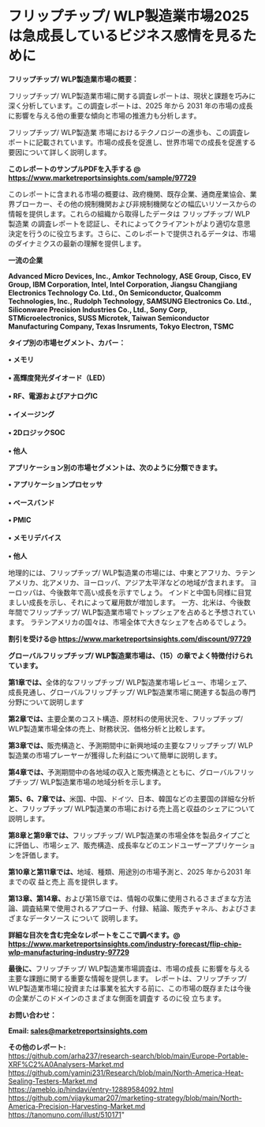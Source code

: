 # フリップチップ/ WLP製造業市場2025は急成長しているビジネス感情を見るために

<strong><b>フリップチップ/ WLP製造業市場の概要：</b></strong>

フリップチップ/ WLP製造業市場に関する調査レポートは、現状と課題を巧みに深く分析しています。この調査レポートは、2025 年から 2031 年の市場の成長に影響を与える他の重要な傾向と市場の推進力も分析します。

フリップチップ/ WLP製造業 市場におけるテクノロジーの進歩も、この調査レポートに記載されています。市場の成長を促進し、世界市場での成長を促進する要因について詳しく説明します。

<strong>このレポートのサンプルPDFを入手する @ <a href=https://www.marketreportsinsights.com/sample/97729>https://www.marketreportsinsights.com/sample/97729</a></strong>

このレポートに含まれる市場の概要は、政府機関、既存企業、通商産業協会、業界ブローカー、その他の規制機関および非規制機関などの幅広いリソースからの情報を提供します。これらの組織から取得したデータは フリップチップ/ WLP製造業 の調査レポートを認証し、それによってクライアントがより適切な意思決定を行うのに役立ちます。さらに、このレポートで提供されるデータは、市場のダイナミクスの最新の理解を提供します。

<strong>一流の企業</strong>

<strong><b>Advanced Micro Devices, Inc., Amkor Technology, ASE Group, Cisco, EV Group, IBM Corporation, Intel, Intel Corporation, Jiangsu Changjiang Electronics Technology Co. Ltd., On Semiconductor, Qualcomm Technologies, Inc., Rudolph Technology, SAMSUNG Electronics Co. Ltd., Siliconware Precision Industries Co., Ltd., Sony Corp, STMicroelectronics, SUSS Microtek, Taiwan Semiconductor Manufacturing Company, Texas Insruments, Tokyo Electron, TSMC</b></strong>

<strong><b>タイプ別の市場セグメント、カバー：</b></strong>

<strong>• メモリ<br><br>• 高輝度発光ダイオード（LED）<br><br>• RF、電源およびアナログIC<br><br>• イメージング<br><br>• 2DロジックSOC<br><br>• 他人</strong>

<strong><b>アプリケーション別の市場セグメントは、次のように分類できます。</b></strong>

<strong>• アプリケーションプロセッサ<br><br>• ベースバンド<br><br>• PMIC<br><br>• メモリデバイス<br><br>• 他人</strong>

 地理的には、フリップチップ/ WLP製造業の市場には、中東とアフリカ、ラテンアメリカ、北アメリカ、ヨーロッパ、アジア太平洋などの地域が含まれます。 ヨーロッパは、今後数年で高い成長を示すでしょう。 インドと中国も同様に目覚ましい成長を示し、それによって雇用数が増加します。 一方、北米は、今後数年間でフリップチップ/ WLP製造業市場でトップシェアを占めると予想されています。 ラテンアメリカの国々は、市場全体で大きなシェアを占めるでしょう。

<strong>割引を受ける@ <a href=https://www.marketreportsinsights.com/discount/97729>https://www.marketreportsinsights.com/discount/97729</a></strong>

<strong><b>グローバルフリップチップ/ WLP製造業市場は、（15）の章でよく特徴付けられています。</b></strong>

<strong><b>第</b></strong><strong><b>1章では、</b></strong>全体的なフリップチップ/ WLP製造業市場レビュー、市場シェア、成長見通し、グローバルフリップチップ/ WLP製造業市場に関連する製品の専門分野について説明します

<strong><b>第2章では、</b></strong>主要企業のコスト構造、原材料の使用状況を、フリップチップ/ WLP製造業市場全体の売上、財務状況、価格分析と比較します。

<strong><b>第3章では、</b></strong>販売構造と、予測期間中に新興地域の主要なフリップチップ/ WLP製造業の市場プレーヤーが獲得した利益について簡単に説明します。

<strong><b>第4章では、</b></strong>予測期間中の各地域の収入と販売構造とともに、グローバルフリップチップ/ WLP製造業市場の地域分析を示します。

<strong><b>第5、6、7章では、</b></strong>米国、中国、ドイツ、日本、韓国などの主要国の詳細な分析と、フリップチップ/ WLP製造業の市場における売上高と収益のシェアについて説明します。

<strong><b>第8章と第9章では、</b></strong>フリップチップ/ WLP製造業の市場全体を製品タイプごとに評価し、市場シェア、販売構造、成長率などのエンドユーザーアプリケーションを評価します。

<strong><b>第10章と第11章では、</b></strong>地域、種類、用途別の市場予測と、2025 年から2031 年までの収 益と売上 高を提供します。

<strong><b>第13章、第14章、</b></strong>および第15章では、情報の収集に使用されるさまざまな方法論、調査結果で使用されるアプローチ、付録、結論、販売チャネル、およびさまざまなデータソース について 説明します。

<strong>詳細な目次を含む完全なレポートをここで調べます。@ <a href=https://www.marketreportsinsights.com/industry-forecast/flip-chip-wlp-manufacturing-industry-97729>https://www.marketreportsinsights.com/industry-forecast/flip-chip-wlp-manufacturing-industry-97729</a></strong>

<strong><b>最後に、</b></strong>フリップチップ/ WLP製造業市場調査は、市場の成長 に影響を</a>与える主要な課題に関する重要な情報を提供します。 レポートは、フリップチップ/ WLP製造業市場に投資または事業を拡大する前に、この市場の既存または今後の企業がこのドメインのさまざまな側面を調査す るのに役 立ちます。

<strong><b>お問い合わせ：</b></strong>

<strong>Email: </strong><a href=mailto:sales@marketreportsinsights.com><strong>sales@marketreportsinsights.com</strong></a>

<strong>その他のレポート:</strong>
<br>
<a href=https://github.com/arha237/research-search/blob/main/Europe-Portable-XRF%C2%A0Analysers-Market.md>https://github.com/arha237/research-search/blob/main/Europe-Portable-XRF%C2%A0Analysers-Market.md</a>
<br>
<a href=https://github.com/yamini231/Research/blob/main/North-America-Heat-Sealing-Testers-Market.md>https://github.com/yamini231/Research/blob/main/North-America-Heat-Sealing-Testers-Market.md</a>
<br>
<a href=https://ameblo.jp/hindavi/entry-12889584092.html>https://ameblo.jp/hindavi/entry-12889584092.html</a>
<br>
<a href=https://github.com/vijaykumar207/marketing-strategy/blob/main/North-America-Precision-Harvesting-Market.md>https://github.com/vijaykumar207/marketing-strategy/blob/main/North-America-Precision-Harvesting-Market.md</a>
<br>
<a href=https://tanomuno.com/illust/510171>https://tanomuno.com/illust/510171</a>"
